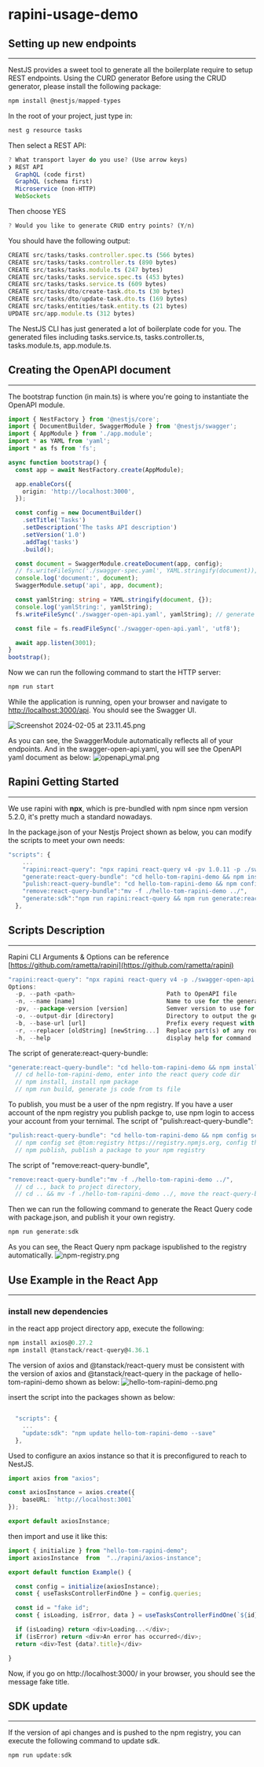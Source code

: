 # rapini-usage-demo
## Setting up new endpoints 

---

NestJS provides a sweet tool to generate all the boilerplate require to setup REST endpoints.
Using the CURD generator
Before using the CRUD generator, please install the following package:
```typescript
npm install @nestjs/mapped-types
```
In the root of your project, just type in:
```typescript
nest g resource tasks
```
Then select a REST API:
```typescript
? What transport layer do you use? (Use arrow keys)
❯ REST API
  GraphQL (code first)
  GraphQL (schema first)
  Microservice (non-HTTP)
  WebSockets
```
Then choose YES
```typescript
? Would you like to generate CRUD entry points? (Y/n)
```
You should have the following output:
```typescript
CREATE src/tasks/tasks.controller.spec.ts (566 bytes)
CREATE src/tasks/tasks.controller.ts (890 bytes)
CREATE src/tasks/tasks.module.ts (247 bytes)
CREATE src/tasks/tasks.service.spec.ts (453 bytes)
CREATE src/tasks/tasks.service.ts (609 bytes)
CREATE src/tasks/dto/create-task.dto.ts (30 bytes)
CREATE src/tasks/dto/update-task.dto.ts (169 bytes)
CREATE src/tasks/entities/task.entity.ts (21 bytes)
UPDATE src/app.module.ts (312 bytes)
```
The NestJS CLI has just generated a lot of boilerplate code for you.
The generated files including  tasks.service.ts, tasks.controller.ts,  tasks.module.ts,  app.module.ts.
## Creating the OpenAPI document

---

The bootstrap function (in main.ts) is where you're going to instantiate the OpenAPI module.
```typescript
import { NestFactory } from '@nestjs/core';
import { DocumentBuilder, SwaggerModule } from '@nestjs/swagger';
import { AppModule } from './app.module';
import * as YAML from 'yaml';
import * as fs from 'fs';

async function bootstrap() {
  const app = await NestFactory.create(AppModule);

  app.enableCors({
    origin: 'http://localhost:3000',
  });

  const config = new DocumentBuilder()
    .setTitle('Tasks')
    .setDescription('The tasks API description')
    .setVersion('1.0')
    .addTag('tasks')
    .build();

  const document = SwaggerModule.createDocument(app, config);
  // fs.writeFileSync('./swagger-spec.yaml', YAML.stringify(document));
  console.log('document:', document);
  SwaggerModule.setup('api', app, document);

  const yamlString: string = YAML.stringify(document, {});
  console.log('yamlString:', yamlString);
  fs.writeFileSync('./swagger-open-api.yaml', yamlString); // generate file swagger-open-api.yaml

  const file = fs.readFileSync('./swagger-open-api.yaml', 'utf8');

  await app.listen(3001);
}
bootstrap();
```

Now we can run the following command to start the HTTP server:
```typescript
npm run start
```

While the application is running, open your browser and navigate to [http://localhost:3000/api](http://localhost:3000/api). You should see the Swagger UI.

![Screenshot 2024-02-05 at 23.11.45.png](./img/hello-tom-rapini-demo.png)

As you can see, the SwaggerModule automatically reflects all of your endpoints.
And in the swagger-open-api.yaml, you will see the OpenAPI yaml document as below:
![openapi_ymal.png](https://cdn.nlark.com/yuque/0/2024/png/12511545/1707183073104-ae9d5f21-5434-4469-960d-62c060db81b8.png#averageHue=%23212120&clientId=u5ef93e7f-2cb5-4&from=ui&height=467&id=u900c2882&originHeight=908&originWidth=936&originalType=binary&ratio=2&rotation=0&showTitle=false&size=146416&status=done&style=none&taskId=u54529422-85d6-4cdc-b191-a4029b1fbce&title=&width=481)
## Rapini Getting Started

---

We use rapini with **npx**, which is pre-bundled with npm since npm version 5.2.0, it's pretty much a standard nowadays.

In the package.json of your Nestjs Project shown as below,  you can modify the scripts to meet your own needs:
```typescript
"scripts": {
    ...
    "rapini:react-query": "npx rapini react-query v4 -pv 1.0.11 -p ./swagger-open-api.yaml -n hello-tom-rapini-demo -o hello-tom-rapini-demo",
    "generate:react-query-bundle": "cd hello-tom-rapini-demo && npm install && npm run build",
    "pulish:react-query-bundle": "cd hello-tom-rapini-demo && npm config set @tom:registry https://registry.npmjs.org && npm publish",
    "remove:react-query-bundle":"mv -f ./hello-tom-rapini-demo ../",
    "generate:sdk":"npm run rapini:react-query && npm run generate:react-query-bundle && npm run pulish:react-query-bundle && npm run remove:react-query-bundle"
  },
```
## Scripts Description

---

Rapini CLI Arguments & Options can be reference [https://github.com/rametta/rapini](https://github.com/rametta/rapini)
```typescript
"rapini:react-query": "npx rapini react-query v4 -p ./swagger-open-api.yaml -n hello-tom-rapini-demo -pv 1.0.8 -o hello-tom-rapini-demo",
Options:
  -p, --path <path>                          Path to OpenAPI file
  -n, --name [name]                          Name to use for the generated package (default: "rapini-generated-package")
  -pv, --package-version [version]           Semver version to use for the generated package (default: "1.0.0")
  -o, --output-dir [directory]               Directory to output the generated package (default: "rapini-generated-package")
  -b, --base-url [url]                       Prefix every request with this url
  -r, --replacer [oldString] [newString...]  Replace part(s) of any route's path with simple string replacements. Ex: `-r /api/v1 /api/v2` would replace the v1 with v2 in every route
  -h, --help                                 display help for command
```

The script of generate:react-query-bundle:
```typescript
"generate:react-query-bundle": "cd hello-tom-rapini-demo && npm install && npm run build",
  // cd hello-tom-rapini-demo, enter into the react query code dir
  // npm install, install npm package
  // npm run build, generate js code from ts file
```
To publish, you must be a user of the npm registry. If you have a user account of the npm registry you publish packge to, use npm login to access your account from your ternimal.
The script of "pulish:react-query-bundle":
```typescript
"pulish:react-query-bundle": "cd hello-tom-rapini-demo && npm config set @tom:registry https://registry.npmjs.org && npm publish",
  // npm config set @tom:registry https://registry.npmjs.org, config the registry you publish package to
  // npm publish, publish a package to your npm registry
```

The script of "remove:react-query-bundle",
```typescript
"remove:react-query-bundle":"mv -f ./hello-tom-rapini-demo ../",
  // cd .., back to project directory,
  // cd .. && mv -f ./hello-tom-rapini-demo ../, move the react-query-bundle package from the project directory
```

Then we can run the following command to generate the React Query code with package.json, and publish it your own registry.
```typescript
npm run generate:sdk
```

As you can see, the React Query npm package ispublished to the registry automatically.
![npm-registry.png](https://cdn.nlark.com/yuque/0/2024/png/12511545/1707188117198-3b030c54-6f08-4bc9-95dc-5625ca439b07.png#averageHue=%23fbfafa&clientId=u5ef93e7f-2cb5-4&from=ui&height=372&id=ua06dd70e&originHeight=580&originWidth=981&originalType=binary&ratio=2&rotation=0&showTitle=false&size=72052&status=done&style=none&taskId=u9e3d38af-0360-4556-91c8-387747d4786&title=&width=629)
## Use Example in the React App

---

### install new dependencies 
in the react app project directory app, execute the following:
```typescript
npm install axios@0.27.2
npm install @tanstack/react-query@4.36.1
```
The version of axios and @tanstack/react-query must be consistent with the version of axios  and @tanstack/react-query in the package of hello-tom-rapini-demo shown as below:
![hello-tom-rapini-demo.png](https://cdn.nlark.com/yuque/0/2024/png/12511545/1707189119707-f77b89e6-cf51-45fb-a794-f4a3b4733a05.png#averageHue=%2323201f&clientId=u5ef93e7f-2cb5-4&from=ui&height=215&id=u0c922129&originHeight=235&originWidth=528&originalType=binary&ratio=2&rotation=0&showTitle=false&size=37982&status=done&style=none&taskId=uc140eb44-c733-4e41-b73d-1124966cefa&title=&width=484)

insert the script into the packages shown as below:
```typescript

  "scripts": {
    ...
    "update:sdk": "npm update hello-tom-rapini-demo --save"
  },
```

Used to configure an axios instance so that it is preconfigured to reach to NestJS.
```typescript
import axios from "axios";

const axiosInstance = axios.create({
    baseURL: `http://localhost:3001`
});

export default axiosInstance;
```

then import and use it like this:
```typescript
import { initialize } from "hello-tom-rapini-demo";
import axiosInstance  from  "../rapini/axios-instance";

export default function Example() {

  const config = initialize(axiosInstance);
  const { useTasksControllerFindOne } = config.queries;

  const id = "fake id";
  const { isLoading, isError, data } = useTasksControllerFindOne(`${id}`);

  if (isLoading) return <div>Loading...</div>;
  if (isError) return <div>An error has occurred</div>;
  return <div>Test {data?.title}</div>

}
```
Now, if you go on http://localhost:3000/ in your browser, you should see the message fake title.
## SDK update

---

If the version of api changes and is pushed to the npm registry, you can execute the following command to update sdk.
```typescript
npm run update:sdk
```



